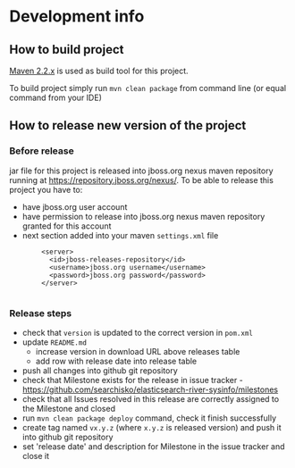 Development info
================

How to build project
--------------------

[Maven 2.2.x](http://maven.apache.org/) is used as build tool for this project.

To build project simply run `mvn clean package` from command line (or equal command from your IDE)


How to release new version of the project
-----------------------------------------

### Before release
jar file for this project is released into jboss.org nexus maven repository running at https://repository.jboss.org/nexus/.
To be able to release this project you have to:

* have jboss.org user account
* have permission to release into jboss.org nexus maven repository granted for this account  
* next section added into your maven `settings.xml` file

````
	    <server>
	      <id>jboss-releases-repository</id>
	      <username>jboss.org username</username>
	      <password>jboss.org password</password>
	    </server>
	
````
 
### Release steps
* check that `version` is updated to the correct version in `pom.xml`
* update `README.md` 
  * increase version in download URL above releases table
  * add row with release date into release table  
* push all changes into github git repository
* check that Milestone exists for the release in issue tracker - https://github.com/searchisko/elasticsearch-river-sysinfo/milestones
* check that all Issues resolved in this release are correctly assigned to the Milestone and closed
* run `mvn clean package deploy` command, check it finish successfully
* create tag named `vx.y.z` (where `x.y.z` is released version) and push it into github git repository
* set 'release date' and description for Milestone in the issue tracker and close it
 